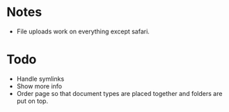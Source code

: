 # Notes
* File uploads work on everything except safari.

# Todo
* Handle symlinks
* Show more info
* Order page so that document types are placed together and folders are put on top.